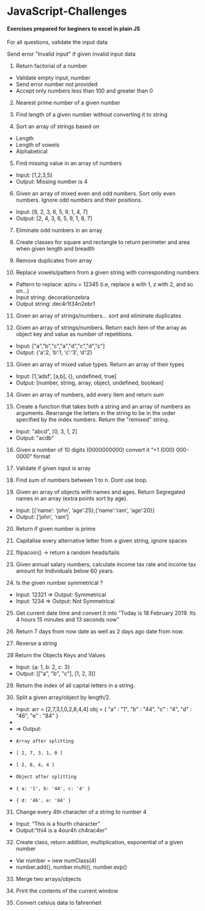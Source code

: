 # JavaScript-Challenges

#### Exercises prepared for beginers to excel in plain JS


For all questions, validate the input data

Send error "Invalid input" if given invalid input data 


1. Return factorial of a number 
- Validate empty input, number 
- Send error number not provided 
- Accept only numbers less than 100 and greater than 0 

2. Nearest prime number of a given number

3. Find length of a given number without converting it to string

4. Sort an array of strings based on 
- Length 
- Length of vowels
- Alphabetical

5. Find missing value in an array of numbers 
- Input: [1,2,3,5]
- Output: Missing number is 4

6. Given an array of mixed even and odd numbers. Sort only even numbers. Ignore odd numbers and their positions.
- Input: [8, 2, 3, 6, 5, 9, 1, 4, 7] 
- Output: [2, 4, 3, 6, 5, 9, 1, 8, 7] 

7. Eliminate odd numbers in an array 

8. Create classes for square and rectangle to return perimeter and area when given length and breadth

9. Remove duplicates from array 

10. Replace vowels/pattern from a given string with corresponding numbers 
- Pattern to replace: aziru = 12345 (i.e, replace a with 1, z with 2, and so on...)
- Input string: decorationzebra
- Output string: dec4r1t34n2ebr1

11. Given an array of strings/numbers... sort and eliminate duplicates 

12. Given an array of strings/numbers. Return each item of the array as object key and value as number of repetitions.
- Input: ["a","b","c","a","d","c","d","c"]
- Output: {‘a’:2, ‘b’:1, ‘c’:’3’, ‘d’:2} 

13. Given an array of mixed value types. Return an array of their types 
- Input: [1,’adsf’, [a,b], {}, undefined, true]
- Output: [number, string, array, object, undefined, boolean] 

14. Given an array of numbers, add every item and return sum 

15. Create a function that takes both a string and an array of numbers as arguments. Rearrange the letters in the string to be in the order specified by 
the index numbers. Return the "remixed" string. 
- Input: "abcd", [0, 3, 1, 2]
- Output: "acdb" 

16. Given a number of 10 digits (0000000000) convert it “+1 (000) 000-0000” format 

17. Validate if given input is array

18. Find sum of numbers between 1 to n. Dont use loop.

19. Given an array of objects with names and ages. Return Segregated names in an array (extra points sort by age).
- Input: [{‘name’: ‘john’, ‘age’:25},{‘name’:’ram’, ‘age’:20}]
- Output: [‘john’, ‘ram’] 

20. Return if given number is prime 

21. Capitalise every alternative letter from a given string, ignore spaces 

22. flipacoin() -> return a random heads/tails 

23. Given annual salary numbers, calculate income tax rate and income tax amount for Individuals below 60 years.

24. Is the given number symmetrical ?
- Input: 12321 => Output: Symmetrical
- Input: 1234 => Output: Not Symmetrical

25. Get current date time and convert it into "Today is 18 February 2019. Its 4 hours 15 minutes and 13 seconds now"

26. Return 7 days from now date as well as 2 days ago date from now.

27. Reverse a string

28 Return the Objects Keys and Values 
- Input: {a: 1, b: 2, c: 3}
- Output: [["a", "b", "c"], [1, 2, 3]] 

29. Return the index of all capital letters in a string.

30. Split a given array/object by length/2.
- Input: arr = [2,7,3,1,0,2,8,4,4] obj = { "a" : "1", "b" : "44", "c" : "4", "d" : "46", "e" : "84" }
- 
- => Output: 
-     Array after splitting
-     [ 2, 7, 3, 1, 0 ]
-     [ 2, 8, 4, 4 ]
-     Object after splitting
-     { a: '1', b: '44', c: '4' }
-     { d: '46', e: '84' }

31. Change every 4th character of a string to number 4 
- Input: “This is a fourth character”
- Output:“thi4 is a 4our4h ch4rac4er” 

32. Create class, return addition, multiplication, exponential of a given number 
- Var number = new numClass(4) 
- number.add(), number.multi(), number.exp()

33. Merge two arrays/objects 

34. Print the contents of the current window

35. Convert celsius data to fahrenheit 
